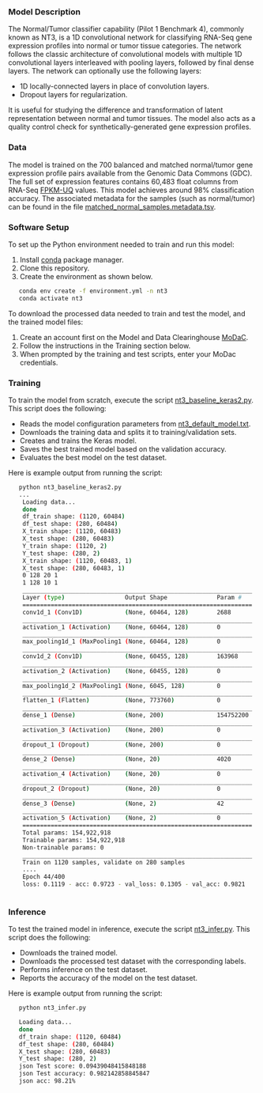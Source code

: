 ### Model Description
The Normal/Tumor classifier capability (Pilot 1 Benchmark 4), commonly known as NT3, is a 1D convolutional network for classifying RNA-Seq gene expression profiles into normal or tumor tissue categories. The network follows the classic architecture of convolutional models with multiple 1D convolutional layers interleaved with pooling layers, followed by final dense layers. The network can optionally use the following layers:
* 1D locally-connected layers in place of convolution layers.
* Dropout layers for regularization.  

It is useful for studying the difference and transformation of latent representation between normal and tumor tissues. The model also acts as a quality control check for synthetically-generated gene expression profiles.

### Data
The model is trained on the 700 balanced and matched normal/tumor gene expression profile pairs available from the Genomic Data Commons (GDC). The full set of expression features contains 60,483 float columns from RNA-Seq [FPKM-UQ](https://docs.gdc.cancer.gov/Encyclopedia/pages/HTSeq-FPKM-UQ/) values. This model achieves around 98% classification accuracy. The associated metadata for the samples (such as normal/tumor) can be found in the file [matched_normal_samples.metadata.tsv](https://modac.cancer.gov/searchTab?dme_data_id=NCI-DME-MS01-7372363). 

### Software Setup
To set up the Python environment needed to train and run this model:
1. Install [conda](https://docs.conda.io/en/latest/) package manager.
2. Clone this repository. 
3. Create the environment as shown below.

```bash
   conda env create -f environment.yml -n nt3 
   conda activate nt3 
   ```

To download the processed data needed to train and test the model, and the trained model files:
1. Create an account first on the Model and Data Clearinghouse [MoDaC](https://modac.cancer.gov). 
2. Follow the instructions in the Training section below. 
3. When prompted by the training and test scripts, enter your MoDac credentials.

### Training
To train the model from scratch, execute the script [nt3_baseline_keras2.py](nt3_baseline_keras2.py). This script does the following:
* Reads the model configuration parameters from [nt3_default_model.txt](nt3_default_model.txt).
* Downloads the training data and splits it to training/validation sets.
* Creates and trains the Keras model.
* Saves the best trained model based on the validation accuracy.
* Evaluates the best model on the test dataset. 

Here is example output from running the script:

```bash
   python nt3_baseline_keras2.py
   ...
    Loading data...
    done
    df_train shape: (1120, 60484)
    df_test shape: (280, 60484)
    X_train shape: (1120, 60483)
    X_test shape: (280, 60483)
    Y_train shape: (1120, 2)
    Y_test shape: (280, 2)
    X_train shape: (1120, 60483, 1)
    X_test shape: (280, 60483, 1)
    0 128 20 1
    1 128 10 1
    _________________________________________________________________
    Layer (type)                 Output Shape              Param #   
    =================================================================
    conv1d_1 (Conv1D)            (None, 60464, 128)        2688      
    _________________________________________________________________
    activation_1 (Activation)    (None, 60464, 128)        0         
    _________________________________________________________________
    max_pooling1d_1 (MaxPooling1 (None, 60464, 128)        0         
    _________________________________________________________________
    conv1d_2 (Conv1D)            (None, 60455, 128)        163968    
    _________________________________________________________________
    activation_2 (Activation)    (None, 60455, 128)        0         
    _________________________________________________________________
    max_pooling1d_2 (MaxPooling1 (None, 6045, 128)         0         
    _________________________________________________________________
    flatten_1 (Flatten)          (None, 773760)            0         
    _________________________________________________________________
    dense_1 (Dense)              (None, 200)               154752200 
    _________________________________________________________________
    activation_3 (Activation)    (None, 200)               0         
    _________________________________________________________________
    dropout_1 (Dropout)          (None, 200)               0         
    _________________________________________________________________
    dense_2 (Dense)              (None, 20)                4020      
    _________________________________________________________________
    activation_4 (Activation)    (None, 20)                0         
    _________________________________________________________________
    dropout_2 (Dropout)          (None, 20)                0         
    _________________________________________________________________
    dense_3 (Dense)              (None, 2)                 42        
    _________________________________________________________________
    activation_5 (Activation)    (None, 2)                 0         
    =================================================================
    Total params: 154,922,918
    Trainable params: 154,922,918
    Non-trainable params: 0
    _________________________________________________________________
    Train on 1120 samples, validate on 280 samples
    ....
    Epoch 44/400
    loss: 0.1119 - acc: 0.9723 - val_loss: 0.1305 - val_acc: 0.9821
 
```

### Inference
To test the trained model in inference, execute the script [nt3_infer.py](nt3_infer.py). This script does the following:
* Downloads the trained model.
* Downloads the processed test dataset with the corresponding labels.
* Performs inference on the test dataset.
* Reports the accuracy of the model on the test dataset.

Here is example output from running the script:

```bash
   python nt3_infer.py

   Loading data...
   done
   df_train shape: (1120, 60484)
   df_test shape: (280, 60484)
   X_test shape: (280, 60483)
   Y_test shape: (280, 2)
   json Test score: 0.09439048415848188
   json Test accuracy: 0.982142858845847
   json acc: 98.21%

```
